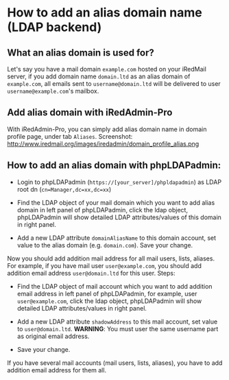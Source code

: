 # How to add an alias domain name (LDAP backend)

## What an alias domain is used for?

Let's say you have a mail domain `example.com` hosted on your iRedMail server,
if you add domain name `domain.ltd` as an alias domain of `example.com`, all
emails sent to `username@domain.ltd` will be delivered to user
`username@example.com`'s mailbox.

## Add alias domain with iRedAdmin-Pro

With iRedAdmin-Pro, you can simply add alias domain name in domain profile page,
under tab `Aliases`. Screenshot: <http://www.iredmail.org/images/iredadmin/domain_profile_alias.png>

## How to add an alias domain with phpLDAPadmin:

* Login to phpLDAPadmin (`https://[your_server]/phpldapadmin`) as LDAP root dn
(`cn=Manager,dc=xx,dc=xx`)

* Find the LDAP object of your mail domain which you want to add alias
domain in left panel of phpLDAPadmin, click the ldap object, phpLDAPadmin will
show detailed LDAP attributes/values of this domain in right panel.

* Add a new LDAP attribute `domainAliasName` to this domain account, set value
to the alias domain (e.g. `domain.com`). Save your change.

Now you should add addition mail address for all mail users, lists, aliases.
For example, if you have mail user `user@example.com`, you should add addition
email address `user@domain.ltd` for this user. Steps:

* Find the LDAP object of mail account which you want to add addition email
address in left panel of phpLDAPadmin, for example, user `user@example.com`,
click the ldap object, phpLDAPadmin will show detailed LDAP attributes/values
in right panel.

* Add a new LDAP attribute `shadowAddress` to this mail account, set value to
`user@domain.ltd`. __WARNING__: You must user the same username part as
original email address.

* Save your change.

If you have several mail accounts (mail users, lists, aliases), you have to
add addition email address for them all.
